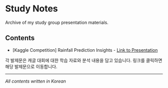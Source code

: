 # Study Notes
Archive of my study group presentation materials.

## Contents
<!-- - [3장] IEEE-CIS Fraud Detection - [Link to Presentation](https://stock030730.notion.site/3-IEEE-CIS-Fraud-Detection-1a53b28f2b88801c98a9f296c5e867b5) -->
- [Kaggle Competition] Rainfall Prediction Insights - [Link to Presentation](https://stock030730.notion.site/Rainfall-Prediction-Insights-1b73b28f2b88800c9184d4d4a99abc92?pvs=4)

각 발제문은 캐글 대회에 대한 학습 자료와 분석 내용을 담고 있습니다. 링크를 클릭하면 해당 발제문으로 이동합니다.

---

*All contents written in Korean*
